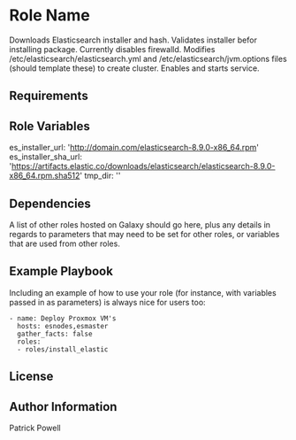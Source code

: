 Role Name
=========

Downloads Elasticsearch installer and hash.  Validates installer befor installing package. Currently disables firewalld.  Modifies /etc/elasticsearch/elasticsearch.yml and /etc/elasticsearch/jvm.options files (should template these) to create cluster.  Enables and starts service.

Requirements
------------


Role Variables
--------------

es_installer_url: 'http://domain.com/elasticsearch-8.9.0-x86_64.rpm'
es_installer_sha_url: 'https://artifacts.elastic.co/downloads/elasticsearch/elasticsearch-8.9.0-x86_64.rpm.sha512'
tmp_dir: '<artifact download directory>'

Dependencies
------------

A list of other roles hosted on Galaxy should go here, plus any details in regards to parameters that may need to be set for other roles, or variables that are used from other roles.

Example Playbook
----------------

Including an example of how to use your role (for instance, with variables passed in as parameters) is always nice for users too:

    - name: Deploy Proxmox VM's
      hosts: esnodes,esmaster
      gather_facts: false
      roles:
      - roles/install_elastic

License
-------


Author Information
------------------

Patrick Powell